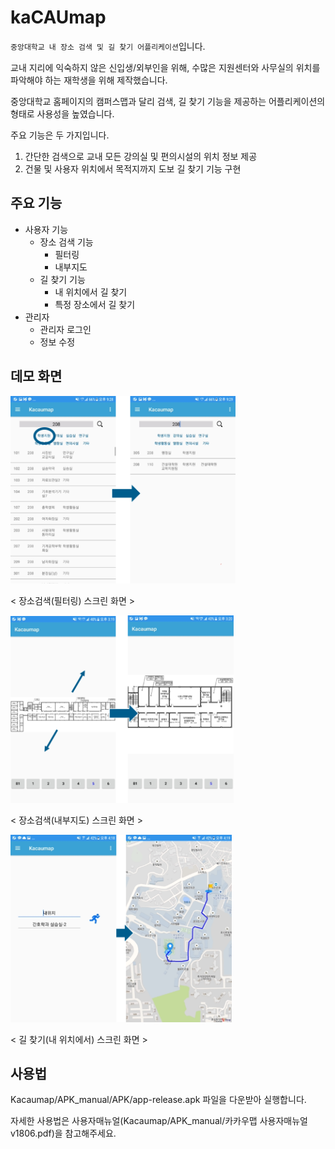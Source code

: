 # kaCAUmap
`중앙대학교 내 장소 검색 및 길 찾기 어플리케이션`입니다.

교내 지리에 익숙하지 않은 신입생/외부인을 위해, 수많은 지원센터와 사무실의 위치를 파악해야 하는 재학생을 위해 제작했습니다.

중앙대학교 홈페이지의 캠퍼스맵과 달리 검색, 길 찾기 기능을 제공하는 어플리케이션의 형태로 사용성을 높였습니다.

주요 기능은 두 가지입니다.

1.	간단한 검색으로 교내 모든 강의실 및 편의시설의 위치 정보 제공
2.	건물 및 사용자 위치에서 목적지까지 도보 길 찾기 기능 구현

## 주요 기능
- 사용자 기능
  - 장소 검색 기능
    - 필터링
    - 내부지도
  - 길 찾기 기능
    - 내 위치에서 길 찾기
    - 특정 장소에서 길 찾기
- 관리자
  - 관리자 로그인
  - 정보 수정

## 데모 화면
<img src="images/screen_search.png" height="300"></img>

< 장소검색(필터링) 스크린 화면 >

<img src="images/screen_map.png" height="300"></img>

< 장소검색(내부지도) 스크린 화면 >

<img src="images/screen_path.png" height="300"></img>

< 길 찾기(내 위치에서) 스크린 화면 >

## 사용법
Kacaumap/APK_manual/APK/app-release.apk 파일을 다운받아 실행합니다.

자세한 사용법은 사용자매뉴얼(Kacaumap/APK_manual/카카우맵 사용자매뉴얼 v1806.pdf)을 참고해주세요.
